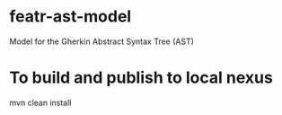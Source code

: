 # featr-ast-model
Model for the Gherkin Abstract Syntax Tree (AST)

# To build and publish to local nexus
mvn clean install
